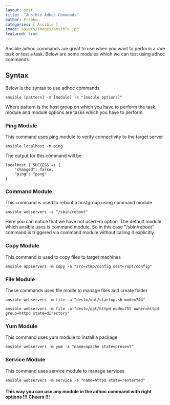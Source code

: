 ```yaml
---
layout: post
title:  "Ansible Adhoc Commands"
author: Prabhu
categories: [ Ansible ]
image: assets/images/ansible.jpg
featured: true
---
```


Ansible adhoc commands are great to use when you want to perform a rare task or test a task. Below are some modules which we can test using adhoc commands

## Syntax

Below is the syntax to use adhoc commands

```
ansible [pattern] -m [module] -a "[module options]"
```

Where pattern is the host group on which you have to perform the task. module and module options are tasks which you have to perform.

### Ping Module

This command uses ping module to verify connectivity to the target server

```
ansible localhost -m ping
```

The output for this command will be 

```
localhost | SUCCESS => {
    "changed": false,
    "ping": "pong"
}
```

### Command Module

This command is used to reboot a hostgroup using command module

```
ansible webservers -a "/sbin/reboot"
```

Here you can notice that we have not used -m option. The default module which ansible uses is command module. So in this case "/sbin/reboot" command is triggered via command module without calling it explicitly.

### Copy Module

This command is used to copy files to target machines 

```
ansible appservers -m copy -a "src=/tmp/config dest=/opt/config"
```

### File Module

These commands uses file modle to manage files and create folder

```
ansible webservers -m file -a "dest=/opt/startup.sh mode=744"
```

```
ansible webservers -m file -a "dest=/opt/httpd mode=755 owner=httpd group=httpd state=directory"
```

### Yum Module

This command uses yum module to install a package

```
ansible webservers -m yum -a "name=apache state=present"
```

### Service Module

This command uses service module to manage services

```
ansible webservers -m service -a "name=httpd state=restarted"
```


#### This way you can use any module in the adhoc command with right options !!! Cheers !!!
